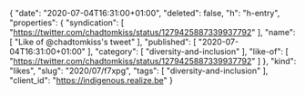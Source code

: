 {
  "date": "2020-07-04T16:31:00+01:00",
  "deleted": false,
  "h": "h-entry",
  "properties": {
    "syndication": [
      "https://twitter.com/chadtomkiss/status/1279425887339937792"
    ],
    "name": [
      "Like of @chadtomkiss's tweet"
    ],
    "published": [
      "2020-07-04T16:31:00+01:00"
    ],
    "category": [
      "diversity-and-inclusion"
    ],
    "like-of": [
      "https://twitter.com/chadtomkiss/status/1279425887339937792"
    ]
  },
  "kind": "likes",
  "slug": "2020/07/f7xpg",
  "tags": [
    "diversity-and-inclusion"
  ],
  "client_id": "https://indigenous.realize.be"
}
